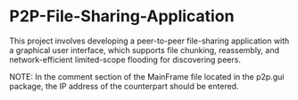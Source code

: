 # P2P-File-Sharing-Application
This project involves developing a peer-to-peer file-sharing application with a graphical user interface, which supports file chunking, reassembly, and network-efficient limited-scope flooding for discovering peers.

NOTE: In the comment section of the MainFrame file located in the p2p.gui package, the IP address of the counterpart should be entered.
